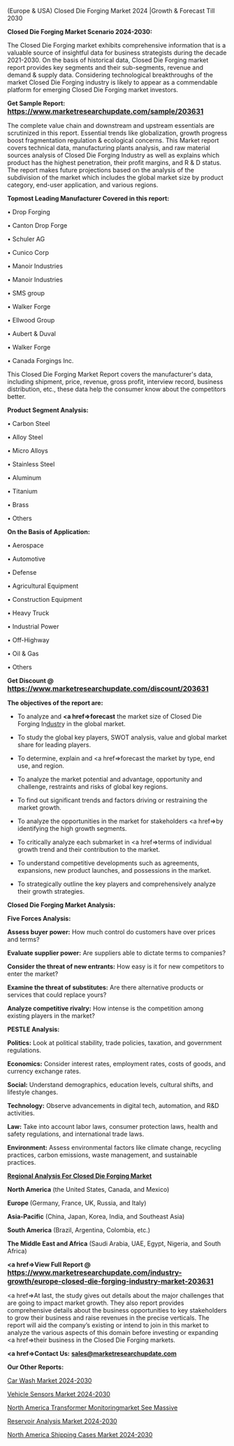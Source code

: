  (Europe & USA) Closed Die Forging Market 2024 |Growth & Forecast Till 2030

<strong>Closed Die Forging Market Scenario 2024-2030:</strong>

The Closed Die Forging market exhibits comprehensive information that is a valuable source of insightful data for business strategists during the decade 2021-2030. On the basis of historical data, Closed Die Forging market report provides key segments and their sub-segments, revenue and demand &amp; supply data. Considering technological breakthroughs of the market Closed Die Forging industry is likely to appear as a commendable platform for emerging Closed Die Forging market investors.

<strong>Get Sample Report: <a href=https://www.marketresearchupdate.com/sample/203631><font size=3 color=#0000ff>https://www.marketresearchupdate.com/sample/203631</font></a></strong>

The complete value chain and downstream and upstream essentials are scrutinized in this report. Essential trends like globalization, growth progress boost fragmentation regulation &amp; ecological concerns. This Market report covers technical data, manufacturing plants analysis, and raw material sources analysis of Closed Die Forging Industry as well as explains which product has the highest penetration, their profit margins, and R & D status. The report makes future projections based on the analysis of the subdivision of the market which includes the global market size by product category, end-user application, and various regions.

<strong>Topmost Leading Manufacturer Covered in this report:</strong>

• Drop Forging

• Canton Drop Forge

• Schuler AG

• Cunico Corp

• Manoir Industries

• Manoir Industries

• SMS group

• Walker Forge

• Ellwood Group

• Aubert & Duval

• Walker Forge

• Canada Forgings Inc.

This Closed Die Forging Market Report covers the manufacturer's data, including shipment, price, revenue, gross profit, interview record, business distribution, etc., these data help the consumer know about the competitors better.

<strong>Product Segment Analysis: </strong>

• Carbon Steel

• Alloy Steel

• Micro Alloys

• Stainless Steel

• Aluminum

• Titanium

• Brass

• Others

<strong>On the Basis of Application:</strong>

• Aerospace

• Automotive

• Defense

• Agricultural Equipment

• Construction Equipment

• Heavy Truck

• Industrial Power

• Off-Highway

• Oil & Gas

• Others

<strong>Get Discount @ <a href=https://www.marketresearchupdate.com/discount/203631><font size=3 color=#0000ff>https://www.marketresearchupdate.com/discount/203631</font></a></strong>

<strong><b>The objectives of the report are:</b></strong>

- To analyze and <strong><a href=><strong>forecast</strong></a></strong> the market size of Closed Die Forging In<a href=ASDF991299>dustr</a>y in the global market.

- To study the global key players, SWOT analysis, value and global market share for leading players.

- To determine, explain and <a href=>forecast</a> the market by type, end use, and region.

- To analyze the market potential and advantage, opportunity and challenge, restraints and risks of global key regions.

- To find out significant trends and factors driving or restraining the market growth.

- To analyze the opportunities in the market for stakeholders <a href=>by</a> identifying the high growth segments.

- To critically analyze each submarket in <a href=>terms</a> of individual growth trend and their contribution to the market.

- To understand competitive developments such as agreements, expansions, new product launches, and possessions in the market.

- To strategically outline the key players and comprehensively analyze their growth strategies.

<strong>Closed Die Forging Market Analysis:</strong>

<strong>Five Forces Analysis:</strong>

<strong>Assess buyer power:</strong> How much control do customers have over prices and terms?

<strong>Evaluate supplier power:</strong> Are suppliers able to dictate terms to companies?

<strong>Consider the threat of new entrants:</strong> How easy is it for new competitors to enter the market?

<strong>Examine the threat of substitutes:</strong> Are there alternative products or services that could replace yours?

<strong>Analyze competitive rivalry:</strong> How intense is the competition among existing players in the market?

<strong>PESTLE Analysis:</strong>

<strong>Politics:</strong> Look at political stability, trade policies, taxation, and government regulations.

<strong>Economics:</strong> Consider interest rates, employment rates, costs of goods, and currency exchange rates.

<strong>Social:</strong> Understand demographics, education levels, cultural shifts, and lifestyle changes.

<strong>Technology:</strong> Observe advancements in digital tech, automation, and R&D activities.

<strong>Law:</strong> Take into account labor laws, consumer protection laws, health and safety regulations, and international trade laws.

<strong>Environment:</strong> Assess environmental factors like climate change, recycling practices, carbon emissions, waste management, and sustainable practices.

<strong><u><b>Regional Analysis For Closed Die Forging Market</b></u></strong>

<strong><b>North America</b></strong> (the United States, Canada, and Mexico)

<strong><b>Europe </b></strong>(Germany, France, UK, Russia, and Italy)

<strong><b>Asia-Pacific</b></strong> (China, Japan, Korea, India, and Southeast Asia)

<strong><b>South America</b></strong> (Brazil, Argentina, Colombia, etc.)

<strong><b>The Middle East and Africa</b></strong> (Saudi Arabia, UAE, Egypt, Nigeria, and South Africa)

<strong><a href=>View Full Report</a> @ <a href=https://www.marketresearchupdate.com/industry-growth/europe-closed-die-forging-industry-market-203631><font size=3 color=#0000ff>https://www.marketresearchupdate.com/industry-growth/europe-closed-die-forging-industry-market-203631</font></a></strong>

<a href=>At last,</a> the study gives out details about the major challenges that are going to impact market growth. They also report provides comprehensive details about the business opportunities to key stakeholders to grow their business and raise revenues in the precise verticals. The report will aid the company’s existing or intend to join in this market to analyze the various aspects of this domain before investing or expanding <a href=>their</a> business in the Closed Die Forging markets.

<strong><a href=>Contact Us:</a></strong>
<strong>sales@marketresearchupdate.com</strong>

<strong>Our Other Reports:</strong>

<a href=https://www.linkedin.com/pulse/car-wash-market-size-growth-set-surge-significantly>Car Wash Market 2024-2030</a>

<a href=https://www.linkedin.com/pulse/vehicle-sensors-market-sizing-up-anticipating>Vehicle Sensors Market 2024-2030</a>

<a href=https://www.linkedin.com/pulse/north-america-transformer-monitoringmarket-see-massive>North America Transformer Monitoringmarket See Massive</a>

<a href=https://www.linkedin.com/pulse/reservoir-analysis-market-2023-demand-future-4wcif/>Reservoir Analysis Market 2024-2030</a>

<a href=https://www.linkedin.com/pulse/north-america-shipping-cases-market-demand-1iicf/>North America Shipping Cases Market 2024-2030</a>

